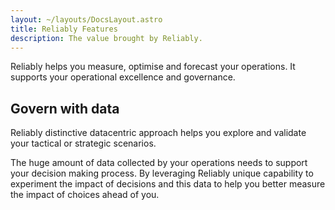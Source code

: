 ```yaml
---
layout: ~/layouts/DocsLayout.astro
title: Reliably Features
description: The value brought by Reliably.
---
```


Reliably helps you measure, optimise and forecast your operations. It supports
your operational excellence and governance.

## Govern with data

Reliably distinctive datacentric approach helps you explore and validate your
tactical or strategic scenarios.

The huge amount of data collected by your operations needs to support your
decision making process. By leveraging Reliably unique capability to experiment
the impact of decisions and this data to help you better measure the
impact of choices ahead of you.

